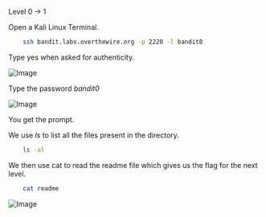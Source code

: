 Level 0 -> 1

Open a Kali Linux Terminal.

```bash
    ssh bandit.labs.overthewire.org -p 2220 -l bandit0
```
Type yes when asked for authenticity.

![Image](https://github.com/user-attachments/assets/9473f510-5b96-4b43-87e8-a6bac7080085)

Type the password *bandit0*

![Image](https://github.com/user-attachments/assets/2ceb9440-7500-4e5b-a65e-ba58b1486771)

You get the prompt.

We use *ls* to list all the files present in the directory.

```bash
    ls -al
```
We then use cat to read the readme file which gives us the flag for the next level.

```bash
    cat readme
```

![Image](https://github.com/user-attachments/assets/5a6c191d-6094-44b0-af61-ada24c229869)